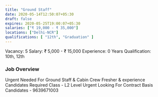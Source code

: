 ```yaml
---
title: "Ground Staff"
date: 2020-05-14T12:50:07+05:30
draft: false
expires: 2020-05-25T19:00:07+05:30
salaries: ["₹ 19,000 - ₹ 35,000"]
locations: ["Delhi-NCR"]
qualifications: [ "12th", "Graduation" ]
---
```


Vacancy: 5
Salary:  ₹ 5,000 - ₹ 15,000
Experience: 0 Years
Qualification: 10th, 12th

### Job Overview
Urgent Needed For Ground Staff & Cabin Crew
Fresher & experience Candidates Required 
Class - L2 Level 
Urgent Looking For Contract Basis Candidates - 9639671003 